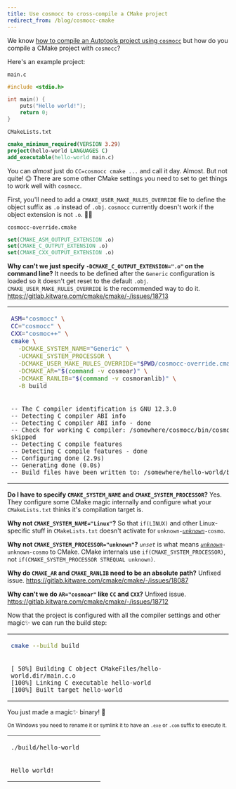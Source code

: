 ```yaml
---
title: Use cosmocc to cross‐compile a CMake project
redirect_from: /blog/cosmocc-cmake
---
```


We know [how to compile an Autotools project using `cosmocc`](https://github.com/jart/cosmopolitan/tree/master/tool/cosmocc#building-open-source-software) but how do you compile a CMake project with `cosmocc`?

Here's an example project:

<div><code>main.c</code></div>

```c
#include <stdio.h>

int main() {
    puts("Hello world!");
    return 0;
}
```

<div><code>CMakeLists.txt</code></div>

```cmake
cmake_minimum_required(VERSION 3.29)
project(hello-world LANGUAGES C)
add_executable(hello-world main.c)
```

You can _almost_ just do `CC=cosmocc cmake ...` and call it day. Almost. But not quite! 😉 There are some other CMake settings you need to set to get things to work well with `cosmocc`.

First, you'll need to add a `CMAKE_USER_MAKE_RULES_OVERRIDE` file to define the object suffix as `.o` instead of `.obj`. `cosmocc` currently doesn't work if the object extension is not `.o`. 🤷‍♀️

<div><code>cosmocc-override.cmake</code></div>

```cmake
set(CMAKE_ASM_OUTPUT_EXTENSION .o)
set(CMAKE_C_OUTPUT_EXTENSION .o)
set(CMAKE_CXX_OUTPUT_EXTENSION .o)
```

**Why can't we just specify `-DCMAKE_C_OUTPUT_EXTENSION=".o"` on the command line?** It needs to be defined after the `Generic` configuration is loaded so it doesn't get reset to the default `.obj`. `CMAKE_USER_MAKE_RULES_OVERRIDE` is the recommended way to do it. https://gitlab.kitware.com/cmake/cmake/-/issues/18713

<table><td>

```sh
ASM="cosmocc" \
CC="cosmocc" \
CXX="cosmoc++" \
cmake \
  -DCMAKE_SYSTEM_NAME="Generic" \
  -UCMAKE_SYSTEM_PROCESSOR \
  -DCMAKE_USER_MAKE_RULES_OVERRIDE="$PWD/cosmocc-override.cmake" \
  -DCMAKE_AR="$(command -v cosmoar)" \
  -DCMAKE_RANLIB="$(command -v cosmoranlib)" \
  -B build
```

<tr><td>

```
-- The C compiler identification is GNU 12.3.0
-- Detecting C compiler ABI info
-- Detecting C compiler ABI info - done
-- Check for working C compiler: /somewhere/cosmocc/bin/cosmocc - skipped
-- Detecting C compile features
-- Detecting C compile features - done
-- Configuring done (2.9s)
-- Generating done (0.0s)
-- Build files have been written to: /somewhere/hello-world/build
```

</table>

**Do I have to specify `CMAKE_SYSTEM_NAME` and `CMAKE_SYSTEM_PROCESSOR`?** Yes. They configure some CMake magic internally and configure what your `CMakeLists.txt` thinks it's compilation target is.

**Why not `CMAKE_SYSTEM_NAME="Linux"`?** So that `if(LINUX)` and other Linux-specific stuff in `CMakeLists.txt` doesn't activate for <code>unknown-<u><i>unknown</i></u>-cosmo</code>.

**Why not `CMAKE_SYSTEM_PROCESSOR="unknown"`?** _`unset`_ is what means <code><u><i>unknown</i></u>-unknown-cosmo</code> to CMake. CMake internals use `if(CMAKE_SYSTEM_PROCESSOR)`, not `if(CMAKE_SYSTEM_PROCESSOR STREQUAL unknown)`.

**Why do `CMAKE_AR` and `CMAKE_RANLIB` need to be an absolute path?** Unfixed issue. https://gitlab.kitware.com/cmake/cmake/-/issues/18087

**Why can't we do `AR="cosmoar"` like `CC` and `CXX`?** Unfixed issue. https://gitlab.kitware.com/cmake/cmake/-/issues/18712

Now that the project is configured with all the compiler settings and other magic✨ we can run the build step:

<table><td>

```sh
cmake --build build
```

<tr><td>

```
[ 50%] Building C object CMakeFiles/hello-world.dir/main.c.o
[100%] Linking C executable hello-world
[100%] Built target hello-world
```

</table>

You just made a magic✨ binary! 🥳

<sup>On Windows you need to rename it or symlink it to have an `.exe` or `.com` suffix to execute it.</sup>

<table><td>

```sh
./build/hello-world     
```

<tr><td>

```
Hello world!
```

</table>
